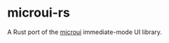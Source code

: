 # microui-rs

A Rust port of the [microui](https://github.com/rxi/microui) immediate-mode UI library.
